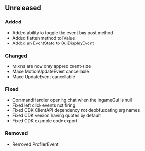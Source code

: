 ## Unreleased
### Added
- Added ability to toggle the event bus post method
- Added flatten method to IValue
- Added an EventState to GuiDisplayEvent
### Changed
- Mixins are now only applied client-side
- Made MotionUpdateEvent cancellable
- Made UpdateEvent cancellable
### Fixed
- CommandHandler opening chat when the ingameGui is null
- Fixed left click events not firing
- Fixed CDK ClientAPI dependency not deobfuscating srg names
- Fixed CDK version having quotes by default
- Fixed CDK example code export
### Removed
- Removed ProfilerEvent